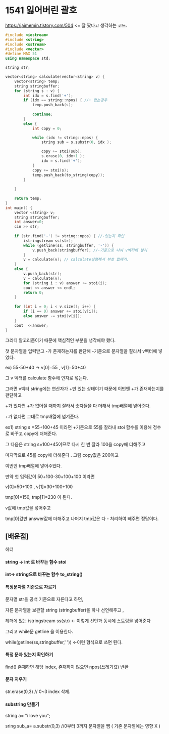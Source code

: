 # 1541 잃어버린 괄호
https://jaimemin.tistory.com/504  <= 잘 짰다고 생각하는 코드. 
```c++
#include <iostream>
#include <string>
#include <sstream>
#include <vector>
#define MAX 51
using namespace std;

string str;

vector<string> calculate(vector<string> v) {
	vector<string> temp;
	string stringbuffer;
	for (string s : v) {
		int idx = s.find('+');
		if (idx == string::npos) { //+ 없는경우
			temp.push_back(s);
			
			continue;
		}
		else {
			int copy = 0;

			while (idx != string::npos) {
				string sub = s.substr(0, idx );

				copy += stoi(sub);
				s.erase(0, idx+1 );
				idx = s.find('+');
			}
			copy += stoi(s);
			temp.push_back(to_string(copy));
		}
		
	}
	
	return temp;
}
int main() {
	vector <string> v;
	string stringbuffer;
	int answer=0;
	cin >> str;
	
	if (str.find('-') != string::npos) { //-있는지 확인
		istringstream ss(str);
		while (getline(ss, stringbuffer, '-')) {
			v.push_back(stringbuffer); //-기준으로 나눠 v벡터에 넣기
		}
		v = calculate(v); // calculate실행해서 부호 없애기.
	}
	else {
		v.push_back(str);
		v = calculate(v);
		for (string i : v) answer += stoi(i);
		cout << answer << endl;
		return 0;
	}
	
	for (int i = 0; i < v.size(); i++) {
		if (i == 0) answer += stoi(v[i]);
		else answer -= stoi(v[i]);
	}
	cout  <<answer;
}
```



그리디 알고리즘이기 때문에 핵심적인 부분을 생각해야 했다.

첫 문자열을 입력받고 -가 존재하는지를 판단해 -기준으로 문자열을 잘라서 v벡터에 넣었다.

ex) 55-50+40 -> v[0]=55 , v[1]=50+40

그 v 벡터를 calculate 함수에 인자로 넣는다.

그러면 v벡터 string에는 연산자가 +만 있는 상태이기 때문에 이번엔 +가 존재하는지를 판단하고 

+가 있다면 +가 없어질 때까지 잘라서 숫자들을 다 더해서 tmp배열에 넣어준다.

+가 없다면 그대로 tmp배열에 넘겨준다.

ex1) string s =55+100+45 이라면  +기준으로 55를 잘라내 stoi 함수를 이용해 정수로 바꾸고 copy에 더해준다.

그 다음은 string s=100+45이므로 다시 한 번 잘라 100을 copy에 더해주고 

마지막으로 45를 copy에 더해준다 . 그럼 copy값은 200이고 

이번엔 tmp배열에 넣어주었다. 



만약 첫 입력값이 50+100-30+100+100 이라면

v[0]=50+100 , v[1]=30+100+100

tmp[0]=150, tmp[1]=230 이 된다.

v값에 tmp값을 넣어주고

tmp[0]값만 answer값에 더해주고 나머지 tmp값은 다 - 처리하여 빼주면 정답이다. 



## [배운점]

<string> 헤더

#### string -> int 로 바꾸는 함수  stoi 

#### int-> string으로 바꾸는 함수 to_string()



#### 특정문자열 기준으로 자르기

문자열 str을 공백 기준으로 자른다고 하면,

자른 문자열을 보관할 string (stringbuffer)을 하나 선언해주고 , 

<sstream>헤더에 있는 istringstream ss(str) <- 이렇게 선언과 동시에 스트링을 넣어준다

그리고 while문 getline 을 이용한다.

while(getline(ss,stringbuffer,' ')) <-이런 형식으로 쓰면 된다.



#### 특정 문자 있는지 확인하기

find() 존재하면 해당 index, 존재하지 않으면 npos(쓰레기값) 반환



#### 문자 지우기

str.erase(0,3) // 0~3 index 삭제.



#### substring 만들기

string a= "i love you";

sring sub_a= a.substr(0,3) //0부터 3까지 문자열을 뻄 ( 기존 문자열에는 영향 X )







